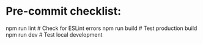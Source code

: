 # Pre-commit checklist:
npm run lint    # Check for ESLint errors
npm run build   # Test production build
npm run dev     # Test local development
